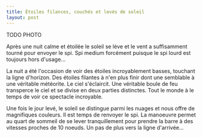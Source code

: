```yaml
---
title: Étoiles filances, couchés et levés de soleil
layout: post
---
```


TODO PHOTO

Après une nuit calme et étoilée le soleil se lève et le vent a suffisamment tourné pour envoyer le spi. Spi medium forcément puisque le spi lourd est toujours hors d'usage...

La nuit a été l'occasion de voir des étoiles incroyablement basses, touchant la ligne d'horizon. Des étoiles filantes à n'en plus finir dont une semblable à une véritable météorite. Le ciel s'éclaircit. Une véritable boule de feu transperce le ciel et se divise en deux parties distinctes. Tout le monde à le temps de voir ce spectacle incroyable.

Une fois le jour levé, le soleil se distingue parmi les nuages et nous offre de magnifiques couleurs. Il est temps de renvoyer le spi. La manoeuvre permet au quart de sommeil de se lever tranquillement pour prendre la barre à des vitesses proches de 10 noeuds. Un pas de plus vers la ligne d'arrivée...
